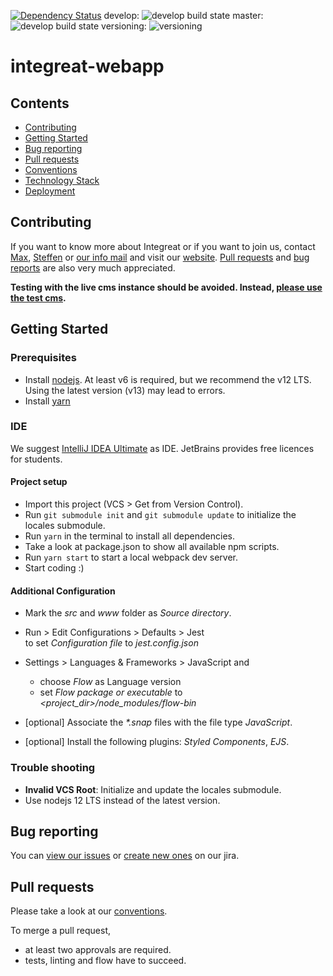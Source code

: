 [![Dependency Status](https://gemnasium.com/badges/github.com/Integreat/integreat-webapp.svg)](https://gemnasium.com/github.com/Integreat/integreat-webapp)
develop: ![develop build state](https://api.travis-ci.org/Integreat/integreat-webapp.svg?branch=develop)
master: ![develop build state](https://api.travis-ci.org/Integreat/integreat-webapp.svg?branch=master)
versioning: ![versioning](https://img.shields.io/badge/calver-YYYY.MM.PATCH-22bfda.svg)

# integreat-webapp
## Contents
* [Contributing](#contributing)
* [Getting Started](#getting-started)
* [Bug reporting](#bug-reporting)
* [Pull requests](#pull-requests)
* [Conventions](docs/01-conventions.md)
* [Technology Stack](docs/02-technology-stack.md)
* [Deployment](docs/03-deployment.md)

## Contributing
If you want to know more about Integreat or if you want to join us, contact [Max](mailto:ammann@integreat-app.de), 
[Steffen](mailto:kleinle@integreat-app.de) or [our info mail](mailto:info@integreat-app.de) and visit our [website](https://integreat-app.de).
[Pull requests](#pull-requests) and [bug reports](#bug-reporting) are also very much appreciated.

**Testing with the live cms instance should be avoided. Instead, [please use the test cms](docs/02-technology-stack.md/#test-cms).**
 
## Getting Started
### Prerequisites
* Install [nodejs](https://nodejs.org/). At least v6 is required, but we recommend the v12 LTS.
Using the latest version (v13) may lead to errors.
* Install [yarn](https://yarnpkg.com/)

### IDE
We suggest [IntelliJ IDEA Ultimate](https://www.jetbrains.com/idea/) as IDE. JetBrains provides free licences for students.

#### Project setup
* Import this project (VCS > Get from Version Control).
* Run `git submodule init` and `git submodule update` to initialize the locales submodule.
* Run `yarn` in the terminal to install all dependencies.
* Take a look at package.json to show all available npm scripts.
* Run `yarn start` to start a local webpack dev server.
* Start coding :)

#### Additional Configuration
* Mark the *src* and *www* folder as *Source directory*.
* Run > Edit Configurations > Defaults > Jest  
   to set *Configuration file* to *jest.config.json*
   
* Settings > Languages & Frameworks > JavaScript and
    * choose *Flow* as Language version
    * set *Flow package or executable* to *<project_dir>/node_modules/flow-bin*
   
* [optional] Associate the *\*.snap* files with the file type *JavaScript*.
* [optional] Install the following plugins: *Styled Components*, *EJS*.

### Trouble shooting
* **Invalid VCS Root**: Initialize and update the locales submodule.
* Use nodejs 12 LTS instead of the latest version.

## Bug reporting
You can [view our issues](https://issues.integreat-app.de/projects/WEBAPP) or
 [create new ones](https://issues.integreat-app.de/secure/CreateIssue!default.jspa) on our jira.

## Pull requests
Please take a look at our [conventions](docs/01-conventions.md).

To merge a pull request, 
* at least two approvals are required.
* tests, linting and flow have to succeed.
